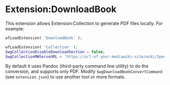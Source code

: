Extension:DownloadBook
====================

This extension allows Extension:Collection to generate PDF files locally.
For example:
```php
wfLoadExtension( 'DownloadBook' );

wfLoadExtension( 'Collection' );
$wgCollectionDisableDownloadSection = false;
$wgCollectionMWServeURL = 'https://url-of-your-mediawiki-site/wiki/Special:DownloadBook';
```

By default it uses Pandoc (third-party command line utility) to do the conversion,
and supports only PDF.
Modify `$wgDownloadBookConvertCommand` (see `extension.json`) to use another tool or more formats.
